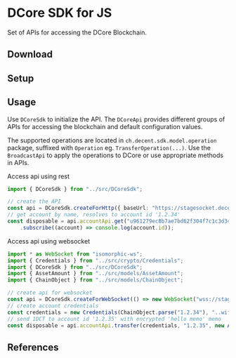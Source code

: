 DCore SDK for JS
================

Set of APIs for accessing the DCore Blockchain.

Download
--------

Setup
--------

Usage
--------

Use `DCoreSdk` to initialize the API.
The `DCoreApi` provides different groups of APIs for accessing the blockchain and default configuration values.

The supported operations are located in `ch.decent.sdk.model.operation` package, suffixed with `Operation` eg. `TransferOperation(...)`.
Use the `BroadcastApi` to apply the operations to DCore or use appropriate methods in APIs.

Access api using rest
```typescript
import { DCoreSdk } from "../src/DCoreSdk";

// create the API
const api = DCoreSdk.createForHttp({ baseUrl: "https://stagesocket.decentgo.com:8090/rpc"})
// get account by name, resolves to account id '1.2.34'
const disposable = api.accountApi.get("u961279ec8b7ae7bd62f304f7c1c3d345")
    .subscribe((account) => console.log(account.id));
```

Access api using websocket
```typescript
import * as WebSocket from "isomorphic-ws";
import { Credentials } from "../src/crypto/Credentials";
import { DCoreSdk } from "../src/DCoreSdk";
import { AssetAmount } from "../src/models/AssetAmount";
import { ChainObject } from "../src/models/ChainObject";

// create api for websocket
const api = DCoreSdk.createForWebSocket(() => new WebSocket("wss://stagesocket.decentgo.com:8090"));
// create account credentials
const credentials = new Credentials(ChainObject.parse("1.2.34"), "..wif_private_key..");
// send 1DCT to account id '1.2.35' with encrypted 'hello memo' memo
const disposable = api.accountApi.transfer(credentials, "1.2.35", new AssetAmount(100000000), "hello memo");
```

References
----------
